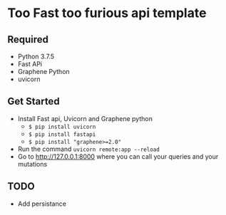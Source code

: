 # Too Fast too furious api template

## Required
- Python 3.7.5
- Fast APi
- Graphene Python
- uvicorn

## Get Started
- Install Fast api, Uvicorn and Graphene python
  - `$ pip install uvicorn`
  - `$ pip install fastapi`
  - `$ pip install "graphene>=2.0"`
- Run the command `uvicorn remote:app --reload `
- Go to http://127.0.0.1:8000 where you can call your queries and your mutations

## TODO
- Add persistance
